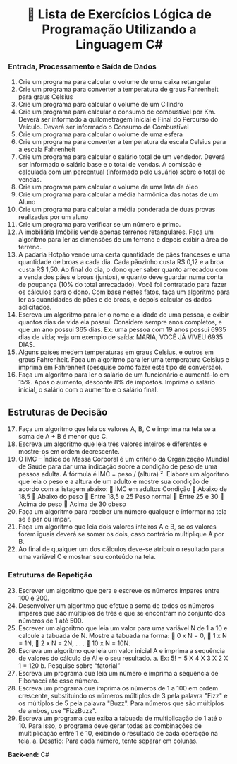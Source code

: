 <h1 align="center">
📃
Lista de Exercícios Lógica de Programação 
Utilizando a Linguagem C#
</a>
</h1>

### Entrada, Processamento e Saída de Dados
1. Crie um programa para calcular o volume de uma caixa retangular
2. Crie um programa para converter a temperatura de graus Fahrenheit para graus Celsius
3. Crie um programa para calcular o volume de um Cilindro
4. Crie um programa para calcular o consumo de combustível por Km. Deverá ser informado a quilometragem
Inicial e Final do Percurso do Veículo. Deverá ser informado o Consumo de Combustível
5. Crie um programa para calcular o volume de uma esfera
6. Crie um programa para converter a temperatura da escala Celsius para a escala Fahrenheit
7. Crie um programa para calcular o salário total de um vendedor. Deverá ser informado o salário base e o total de
vendas. A comissão é calculada com um percentual (informado pelo usuário) sobre o total de vendas.
8. Crie um programa para calcular o volume de uma lata de óleo
9. Crie um programa para calcular a média harmônica das notas de um Aluno
10. Crie um programa para calcular a média ponderada de duas provas realizadas por um aluno
11. Crie um programa para verificar se um número é primo.
12. A imobiliária Imóbilis vende apenas terrenos retangulares. Faça um algoritmo para ler as dimensões de um
terreno e depois exibir a área do terreno.
13. A padaria Hotpão vende uma certa quantidade de pães franceses e uma quantidade de broas a cada dia. Cada
pãozinho custa R$ 0,12 e a broa custa R$ 1,50. Ao final do dia, o dono quer saber quanto arrecadou com a
venda dos pães e broas (juntos), e quanto deve guardar numa conta de poupança (10% do total arrecadado).
Você foi contratado para fazer os cálculos para o dono. Com base nestes fatos, faça um algoritmo para ler as
quantidades de pães e de broas, e depois calcular os dados solicitados.
14. Escreva um algoritmo para ler o nome e a idade de uma pessoa, e exibir quantos dias de vida ela possui.
Considere sempre anos completos, e que um ano possui 365 dias. Ex: uma pessoa com 19 anos possui 6935 dias
de vida; veja um exemplo de saída: MARIA, VOCÊ JÁ VIVEU 6935 DIAS.
15. Alguns países medem temperaturas em graus Celsius, e outros em graus Fahrenheit. Faça um algoritmo para ler
uma temperatura Celsius e imprima em Fahrenheit (pesquise como fazer este tipo de conversão).
16. Faça um algoritmo para ler o salário de um funcionário e aumentá-lo em 15%. Após o aumento, desconte 8% de
impostos. Imprima o salário inicial, o salário com o aumento e o salário final.

## Estruturas de Decisão

17. Faça um algoritmo que leia os valores A, B, C e imprima na tela se a soma de A + B é menor que C.
18. Escreva um algoritmo que leia três valores inteiros e diferentes e mostre-os em ordem decrescente.
19. O IMC – Índice de Massa Corporal é um critério da Organização Mundial de Saúde para dar uma indicação sobre
a condição de peso de uma pessoa adulta. A fórmula é IMC = peso / (altura) ². Elabore um algoritmo que leia o
peso e a altura de um adulto e mostre sua condição de acordo com a listagem abaixo:
 IMC em adultos Condição
 Abaixo de 18,5
 Abaixo do peso
 Entre 18,5 e 25 Peso normal
 Entre 25 e 30
 Acima do peso
 Acima de 30 obeso
20. Faça um algoritmo para receber um número qualquer e informar na tela se é par ou ímpar.
21. Faça um algoritmo que leia dois valores inteiros A e B, se os valores forem iguais deverá se somar os dois, caso
contrário multiplique A por B.
22. Ao final de qualquer um dos cálculos deve-se atribuir o resultado para uma variável C e mostrar seu conteúdo
na tela.

### Estruturas de Repetição
23. Escrever um algoritmo que gera e escreve os números ímpares entre 100 e 200.
24. Desenvolver um algoritmo que efetue a soma de todos os números ímpares que são múltiplos de três e que se
encontram no conjunto dos números de 1 até 500.
25. Escrever um algoritmo que leia um valor para uma variável N de 1 a 10 e calcule a tabuada de N. Mostre a
tabuada na forma:
 0 x N = 0,
 1 x N = 1N,
 2 x N = 2N,
.
.
.
 10 x N = 10N.
26. Escreva um algoritmo que leia um valor inicial A e imprima a sequência de valores do cálculo de A! e o seu
resultado.
a. Ex: 5! = 5 X 4 X 3 X 2 X 1 = 120
b. Pesquise sobre “fatorial”
27. Escreva um programa que leia um número e imprima a sequência de Fibonacci até esse número.
28. Escreva um programa que imprima os números de 1 a 100 em ordem crescente, substituindo os números
múltiplos de 3 pela palavra &quot;Fizz&quot; e os múltiplos de 5 pela palavra &quot;Buzz&quot;. Para números que são múltiplos de
ambos, use &quot;FizzBuzz&quot;.
29. Escreva um programa que exiba a tabuada de multiplicação do 1 até o 10. Para isso, o programa deve gerar
todas as combinações de multiplicação entre 1 e 10, exibindo o resultado de cada operação na tela.
a. Desafio: Para cada número, tente separar em colunas.

**Back-end:** C#
